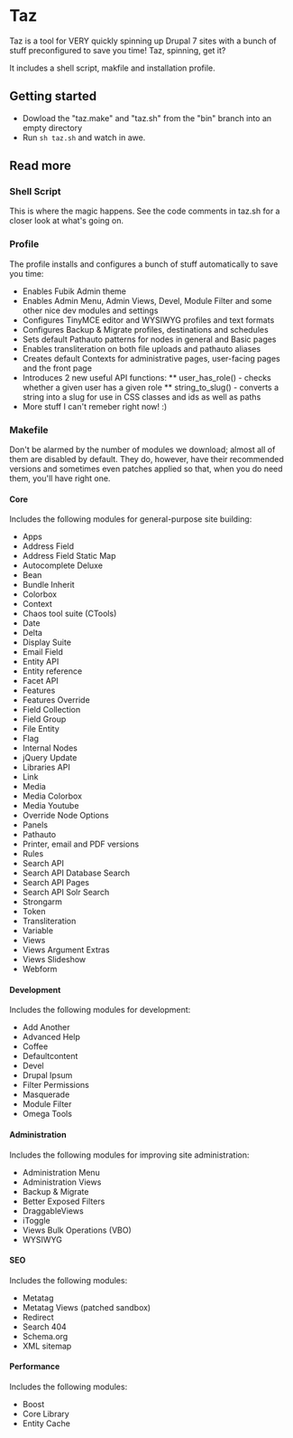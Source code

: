 # Taz

Taz is a tool for VERY quickly spinning up Drupal 7 sites with a bunch of stuff preconfigured to save you time! Taz, spinning, get it?

It includes a shell script, makfile and installation profile.

## Getting started

* Dowload the "taz.make" and "taz.sh" from the "bin" branch into an empty directory
* Run ```sh taz.sh``` and watch in awe.

## Read more

### Shell Script

This is where the magic happens. See the code comments in taz.sh for a closer look at what's going on.

### Profile

The profile installs and configures a bunch of stuff automatically to save you time:

* Enables Fubik Admin theme
* Enables Admin Menu, Admin Views, Devel, Module Filter and some other nice dev modules and settings
* Configures TinyMCE editor and WYSIWYG profiles and text formats
* Configures Backup & Migrate profiles, destinations and schedules
* Sets default Pathauto patterns for nodes in general and Basic pages
* Enables transliteration on both file uploads and pathauto aliases
* Creates default Contexts for administrative pages, user-facing pages and the front page
* Introduces 2 new useful API functions:
** user_has_role() - checks whether a given user has a given role
** string_to_slug() - converts a string into a slug for use in CSS classes and ids as well as paths
* More stuff I can't remeber right now! :)

### Makefile

Don't be alarmed by the number of modules we download; almost all of them are disabled by default.
They do, however, have their recommended versions and sometimes even patches applied so that, when you do need them, you'll have right one.

#### Core

Includes the following modules for general-purpose site building:

* Apps
* Address Field
* Address Field Static Map
* Autocomplete Deluxe
* Bean
* Bundle Inherit
* Colorbox
* Context
* Chaos tool suite (CTools)
* Date
* Delta
* Display Suite
* Email Field
* Entity API
* Entity reference
* Facet API
* Features
* Features Override
* Field Collection
* Field Group
* File Entity
* Flag
* Internal Nodes
* jQuery Update
* Libraries API
* Link
* Media
* Media Colorbox
* Media Youtube
* Override Node Options
* Panels
* Pathauto
* Printer, email and PDF versions
* Rules
* Search API
* Search API Database Search
* Search API Pages
* Search API Solr Search
* Strongarm
* Token
* Transliteration
* Variable
* Views
* Views Argument Extras
* Views Slideshow
* Webform

#### Development

Includes the following modules for development:

* Add Another
* Advanced Help
* Coffee
* Defaultcontent
* Devel
* Drupal Ipsum
* Filter Permissions
* Masquerade
* Module Filter
* Omega Tools

#### Administration

Includes the following modules for improving site administration:

* Administration Menu
* Administration Views
* Backup & Migrate
* Better Exposed Filters
* DraggableViews
* iToggle
* Views Bulk Operations (VBO)
* WYSIWYG

#### SEO

Includes the following modules:

* Metatag
* Metatag Views (patched sandbox)
* Redirect
* Search 404
* Schema.org
* XML sitemap

#### Performance

Includes the following modules:

* Boost
* Core Library
* Entity Cache